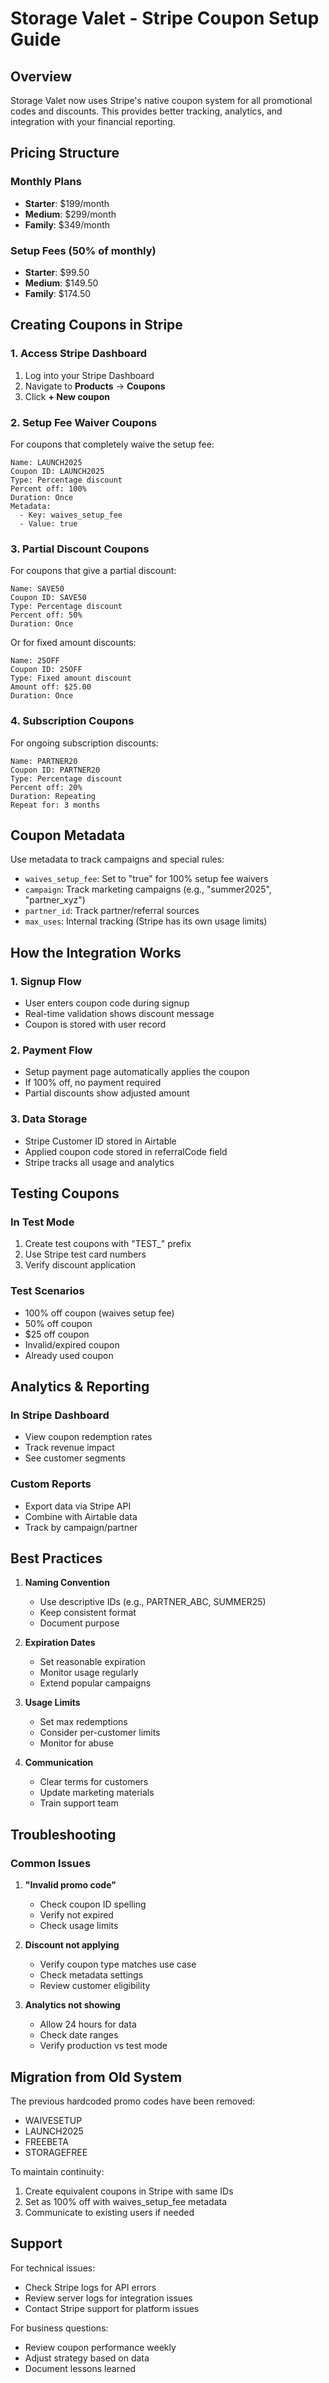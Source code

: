 # Storage Valet - Stripe Coupon Setup Guide

## Overview

Storage Valet now uses Stripe's native coupon system for all promotional codes and discounts. This provides better tracking, analytics, and integration with your financial reporting.

## Pricing Structure

### Monthly Plans

- **Starter**: $199/month
- **Medium**: $299/month
- **Family**: $349/month

### Setup Fees (50% of monthly)

- **Starter**: $99.50
- **Medium**: $149.50
- **Family**: $174.50

## Creating Coupons in Stripe

### 1. Access Stripe Dashboard

1. Log into your Stripe Dashboard
2. Navigate to **Products** → **Coupons**
3. Click **+ New coupon**

### 2. Setup Fee Waiver Coupons

For coupons that completely waive the setup fee:

```
Name: LAUNCH2025
Coupon ID: LAUNCH2025
Type: Percentage discount
Percent off: 100%
Duration: Once
Metadata:
  - Key: waives_setup_fee
  - Value: true
```

### 3. Partial Discount Coupons

For coupons that give a partial discount:

```
Name: SAVE50
Coupon ID: SAVE50
Type: Percentage discount
Percent off: 50%
Duration: Once
```

Or for fixed amount discounts:

```
Name: 25OFF
Coupon ID: 25OFF
Type: Fixed amount discount
Amount off: $25.00
Duration: Once
```

### 4. Subscription Coupons

For ongoing subscription discounts:

```
Name: PARTNER20
Coupon ID: PARTNER20
Type: Percentage discount
Percent off: 20%
Duration: Repeating
Repeat for: 3 months
```

## Coupon Metadata

Use metadata to track campaigns and special rules:

- `waives_setup_fee`: Set to "true" for 100% setup fee waivers
- `campaign`: Track marketing campaigns (e.g., "summer2025", "partner_xyz")
- `partner_id`: Track partner/referral sources
- `max_uses`: Internal tracking (Stripe has its own usage limits)

## How the Integration Works

### 1. Signup Flow

- User enters coupon code during signup
- Real-time validation shows discount message
- Coupon is stored with user record

### 2. Payment Flow

- Setup payment page automatically applies the coupon
- If 100% off, no payment required
- Partial discounts show adjusted amount

### 3. Data Storage

- Stripe Customer ID stored in Airtable
- Applied coupon code stored in referralCode field
- Stripe tracks all usage and analytics

## Testing Coupons

### In Test Mode

1. Create test coupons with "TEST\_" prefix
2. Use Stripe test card numbers
3. Verify discount application

### Test Scenarios

- 100% off coupon (waives setup fee)
- 50% off coupon
- $25 off coupon
- Invalid/expired coupon
- Already used coupon

## Analytics & Reporting

### In Stripe Dashboard

- View coupon redemption rates
- Track revenue impact
- See customer segments

### Custom Reports

- Export data via Stripe API
- Combine with Airtable data
- Track by campaign/partner

## Best Practices

1. **Naming Convention**
   - Use descriptive IDs (e.g., PARTNER_ABC, SUMMER25)
   - Keep consistent format
   - Document purpose

2. **Expiration Dates**
   - Set reasonable expiration
   - Monitor usage regularly
   - Extend popular campaigns

3. **Usage Limits**
   - Set max redemptions
   - Consider per-customer limits
   - Monitor for abuse

4. **Communication**
   - Clear terms for customers
   - Update marketing materials
   - Train support team

## Troubleshooting

### Common Issues

1. **"Invalid promo code"**
   - Check coupon ID spelling
   - Verify not expired
   - Check usage limits

2. **Discount not applying**
   - Verify coupon type matches use case
   - Check metadata settings
   - Review customer eligibility

3. **Analytics not showing**
   - Allow 24 hours for data
   - Check date ranges
   - Verify production vs test mode

## Migration from Old System

The previous hardcoded promo codes have been removed:

- WAIVESETUP
- LAUNCH2025
- FREEBETA
- STORAGEFREE

To maintain continuity:

1. Create equivalent coupons in Stripe with same IDs
2. Set as 100% off with waives_setup_fee metadata
3. Communicate to existing users if needed

## Support

For technical issues:

- Check Stripe logs for API errors
- Review server logs for integration issues
- Contact Stripe support for platform issues

For business questions:

- Review coupon performance weekly
- Adjust strategy based on data
- Document lessons learned
